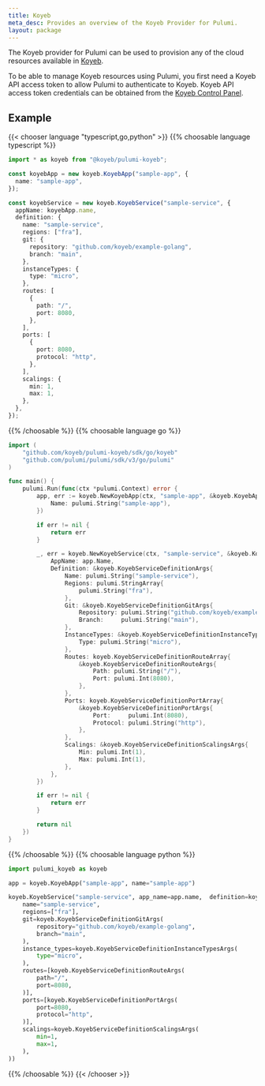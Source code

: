 ```yaml
---
title: Koyeb
meta_desc: Provides an overview of the Koyeb Provider for Pulumi.
layout: package
---
```


The Koyeb provider for Pulumi can be used to provision any of the cloud resources available in [Koyeb](https://www.koyeb.com).

To be able to manage Koyeb resources using Pulumi, you first need a Koyeb API access token to allow Pulumi to authenticate to Koyeb. Koyeb API access token credentials can be obtained from the [Koyeb Control Panel](https://app.koyeb.com/account/api).

## Example

{{< chooser language "typescript,go,python" >}}
{{% choosable language typescript %}}

```typescript
import * as koyeb from "@koyeb/pulumi-koyeb";

const koyebApp = new koyeb.KoyebApp("sample-app", {
  name: "sample-app",
});

const koyebService = new koyeb.KoyebService("sample-service", {
  appName: koyebApp.name,
  definition: {
    name: "sample-service",
    regions: ["fra"],
    git: {
      repository: "github.com/koyeb/example-golang",
      branch: "main",
    },
    instanceTypes: {
      type: "micro",
    },
    routes: [
      {
        path: "/",
        port: 8080,
      },
    ],
    ports: [
      {
        port: 8080,
        protocol: "http",
      },
    ],
    scalings: {
      min: 1,
      max: 1,
    },
  },
});
```

{{% /choosable %}}
{{% choosable language go %}}

```go
import (
	"github.com/koyeb/pulumi-koyeb/sdk/go/koyeb"
	"github.com/pulumi/pulumi/sdk/v3/go/pulumi"
)

func main() {
	pulumi.Run(func(ctx *pulumi.Context) error {
		app, err := koyeb.NewKoyebApp(ctx, "sample-app", &koyeb.KoyebAppArgs{
			Name: pulumi.String("sample-app"),
		})

		if err != nil {
			return err
		}

		_, err = koyeb.NewKoyebService(ctx, "sample-service", &koyeb.KoyebServiceArgs{
			AppName: app.Name,
			Definition: &koyeb.KoyebServiceDefinitionArgs{
				Name: pulumi.String("sample-service"),
				Regions: pulumi.StringArray{
					pulumi.String("fra"),
				},
				Git: &koyeb.KoyebServiceDefinitionGitArgs{
					Repository: pulumi.String("github.com/koyeb/example-golang"),
					Branch:     pulumi.String("main"),
				},
				InstanceTypes: &koyeb.KoyebServiceDefinitionInstanceTypesArgs{
					Type: pulumi.String("micro"),
				},
				Routes: koyeb.KoyebServiceDefinitionRouteArray{
					&koyeb.KoyebServiceDefinitionRouteArgs{
						Path: pulumi.String("/"),
						Port: pulumi.Int(8080),
					},
				},
				Ports: koyeb.KoyebServiceDefinitionPortArray{
					&koyeb.KoyebServiceDefinitionPortArgs{
						Port:     pulumi.Int(8080),
						Protocol: pulumi.String("http"),
					},
				},
				Scalings: &koyeb.KoyebServiceDefinitionScalingsArgs{
					Min: pulumi.Int(1),
					Max: pulumi.Int(1),
				},
			},
		})

		if err != nil {
			return err
		}

		return nil
	})
}
```

{{% /choosable %}}
{{% choosable language python %}}

```python
import pulumi_koyeb as koyeb

app = koyeb.KoyebApp("sample-app", name="sample-app")

koyeb.KoyebService("sample-service", app_name=app.name,  definition=koyeb.KoyebServiceDefinitionArgs(
    name="sample-service",
    regions=["fra"],
    git=koyeb.KoyebServiceDefinitionGitArgs(
        repository="github.com/koyeb/example-golang",
        branch="main",
    ),
    instance_types=koyeb.KoyebServiceDefinitionInstanceTypesArgs(
        type="micro",
    ),
    routes=[koyeb.KoyebServiceDefinitionRouteArgs(
        path="/",
        port=8080,
    )],
    ports=[koyeb.KoyebServiceDefinitionPortArgs(
        port=8080,
        protocol="http",
    )],
    scalings=koyeb.KoyebServiceDefinitionScalingsArgs(
        min=1,
        max=1,
    ),
))
```

{{% /choosable %}}
{{< /chooser >}}